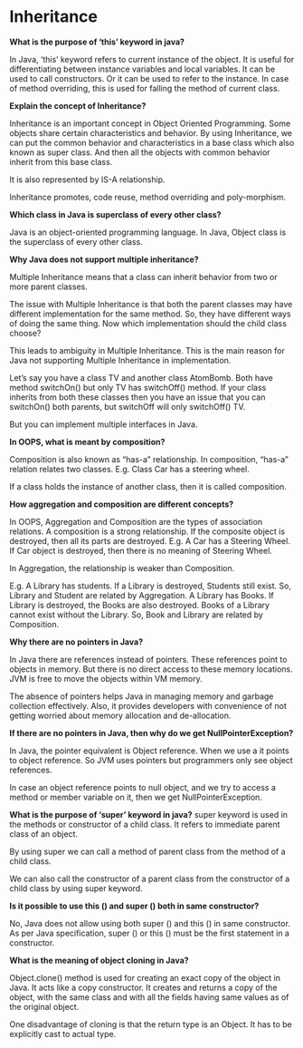 # Inheritance

**What is the purpose of ‘this’ keyword in java?**

In Java, ‘this’ keyword refers to current instance of the object. It is useful for differentiating between instance variables and local variables. It can be used to call constructors. Or it can be used to refer to the instance. In case of method overriding, this is used for falling the method of current class.

**Explain the concept of Inheritance?**

Inheritance is an important concept in Object Oriented Programming. Some objects share certain characteristics and behavior. By using Inheritance, we can put the common behavior and characteristics in a base class which also known as super class. And then all the objects with common behavior inherit from this base class.

It is also represented by IS-A relationship.

Inheritance promotes, code reuse, method overriding and poly-morphism.


**Which class in Java is superclass of every other class?**

Java is an object-oriented programming language. In Java, Object class is the superclass of every other class.


**Why Java does not support multiple inheritance?**

Multiple Inheritance means that a class can inherit behavior from two or more parent classes.

The issue with Multiple Inheritance is that both the parent classes may have different implementation for the same method. So, they have different ways of doing the same thing. Now which implementation should the child class choose?

This leads to ambiguity in Multiple Inheritance. This is the main reason for Java not supporting Multiple Inheritance in implementation.

Let’s say you have a class TV and another class AtomBomb. Both have method switchOn() but only TV has switchOff() method. If your class inherits from both these classes then you have an issue that you can switchOn() both parents, but switchOff will only switchOff() TV.

But you can implement multiple interfaces in Java.

**In OOPS, what is meant by composition?**

Composition is also known as “has-a” relationship. In composition, “has-a” relation relates two classes. E.g. Class Car has a steering wheel.

If a class holds the instance of another class, then it is called composition.

**How aggregation and composition are different concepts?**

In OOPS, Aggregation and Composition are the types of association relations. A composition is a strong relationship. If the composite object is destroyed, then all its parts are destroyed. E.g. A Car has a Steering Wheel. If Car object is destroyed, then there is no meaning of Steering Wheel.

In Aggregation, the relationship is weaker than Composition.

E.g. A Library has students. If a Library is destroyed, Students still exist. So, Library and Student are related by Aggregation. A Library has Books. If Library is destroyed, the Books are also destroyed. Books of a Library cannot exist without the Library. So, Book and Library are related by Composition.


**Why there are no pointers in Java?**

In Java there are references instead of pointers. These references point to objects in memory. But there is no direct access to these memory locations. JVM is free to move the objects within VM memory.

The absence of pointers helps Java in managing memory and garbage collection effectively. Also, it provides developers with convenience of not getting worried about memory allocation and de-allocation.


**If there are no pointers in Java, then why do we get NullPointerException?**

In Java, the pointer equivalent is Object reference. When we use a it points to object reference. So JVM uses pointers but programmers only see object references.

In case an object reference points to null object, and we try to access a method or member variable on it, then we get NullPointerException.


**What is the purpose of ‘super’ keyword in java?**
super keyword is used in the methods or constructor of a child class. It refers to immediate parent class of an object.

By using super we can call a method of parent class from the method of a child class.

We can also call the constructor of a parent class from the constructor of a child class by using super keyword.


**Is it possible to use this () and super () both in same constructor?**

No, Java does not allow using both super () and this () in same constructor. As per Java specification, super () or this () must be the first statement in a constructor.

**What is the meaning of object cloning in Java?**

Object.clone() method is used for creating an exact copy of the object in Java. It acts like a copy constructor. It creates and returns a copy of the object, with the same class and with all the fields having same values as of the original object.

One disadvantage of cloning is that the return type is an Object. It has to be explicitly cast to actual type.
















